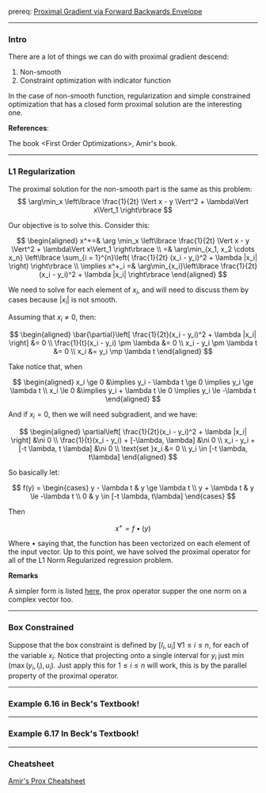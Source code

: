 prereq: [Proximal Gradient via Forward Backwards Envelope](../Proximal%20Methods/Proximal%20Gradient%20via%20Forward%20Backwards%20Envelope.md)


---
### **Intro**

There are a lot of things we can do with proximal gradient descend: 
1. Non-smooth
2. Constraint optimization with indicator function


In the case of non-smooth function, regularization and simple constrained optimization that has a closed form proximal solution are the interesting one. 

**References**: 

The book \<First Order Optimizations\>, Amir's book. 


---
### **L1 Regularization**

The proximal solution for the non-smooth part is the same as this problem: 
$$
\arg\min_x \left\lbrace
    \frac{1}{2t} \Vert x - y \Vert^2 + \lambda\Vert x\Vert_1
\right\rbrace
$$

Our objective is to solve this. Consider this: 

$$
\begin{aligned}
    x^+=& \arg \min_x \left\lbrace
        \frac{1}{2t} \Vert x - y \Vert^2 + \lambda\Vert x\Vert_1
    \right\rbrace 
    \\
    =& 
    \arg\min_{x_1, x_2 \cdots x_n} \left\lbrace
    \sum_{i = 1}^{n}\left(
            \frac{1}{2t} (x_i - y_i)^2 + \lambda |x_i|
        \right)
    \right\rbrace
    \\
    \implies 
    x^+_i =& \arg\min_{x_i}\left\lbrace
        \frac{1}{2t}(x_i - y_i)^2 + \lambda |x_i|
    \right\rbrace
\end{aligned}
$$

We need to solve for each element of $x_i$, and will need to discuss them by cases because $|x_i|$ is not smooth. 

Assuming that $x_i \neq 0$, then: 

$$
\begin{aligned}
    \bar{\partial}\left[
        \frac{1}{2t}(x_i - y_i)^2 + \lambda |x_i|
    \right] &= 0
    \\
    \frac{1}{t}(x_i - y_i) \pm \lambda &= 0
    \\
    x_i - y_i \pm \lambda t &= 0
    \\
    x_i &= y_i \mp \lambda t
\end{aligned}
$$

Take notice that, when 

$$
\begin{aligned}
    x_i \ge 0 &\implies y_i - \lambda t \ge 0 \implies y_i \ge \lambda t
    \\
    x_i \le 0 &\implies y_i + \lambda t \le 0 \implies y_i \le -\lambda t
\end{aligned}
$$

And if $x_i = 0$, then we will need subgradient, and we have: 



$$
\begin{aligned}
    \partial\left[
        \frac{1}{2t}(x_i - y_i)^2 + \lambda |x_i|
    \right] &\ni 0
    \\
    \frac{1}{t}(x_i - y_i) + [-\lambda, \lambda] &\ni 0
    \\
    x_i - y_i + [-t \lambda, t \lambda] &\ni 0
    \\
     \text{set }x_i &= 0
    \\
    y_i \in [-t \lambda, t\lambda]
\end{aligned}
$$

So basically let: 

$$
f(y) = \begin{cases}
    y - \lambda t  & y \ge \lambda t
    \\
    y + \lambda t & y \le -\lambda t
    \\
    0 & y \in [-t \lambda, t\lambda]
\end{cases}
$$

Then

$$
x^+ = f \bullet(y)
$$

Where $\bullet$ saying that, the function has been vectorized on each element of the input vector. Up to this point, we have solved the proximal operator for all of the L1 Norm Regularized regression problem. 

**Remarks**

A simpler form is listed [here](https://math.stackexchange.com/questions/1961888/the-proximal-operator-of-the-l-1-norm-function), the prox operator supper the one norm on a complex vector too. 


---
### **Box Constrained**

Suppose that the box constraint is defined by $[l_i, u_i]\; \forall 1 \le i \le n$, for each of the variable $x_i$. Notice that projecting onto a single interval for $y_i$ just $\min(\max(y_i, l_i), u_i)$. Just apply this for $1\le i \le n$ will work, this is by the parallel property of the proximal operator. 


---
### **Example 6.16 in Beck's Textbook**! 



---
### **Example 6.17 In Beck's Textbook**! 


---
### **Cheatsheet**
[Amir's Prox Cheatsheet](../References/Amir's%20Prox%20Cheatsheet.pdf)


